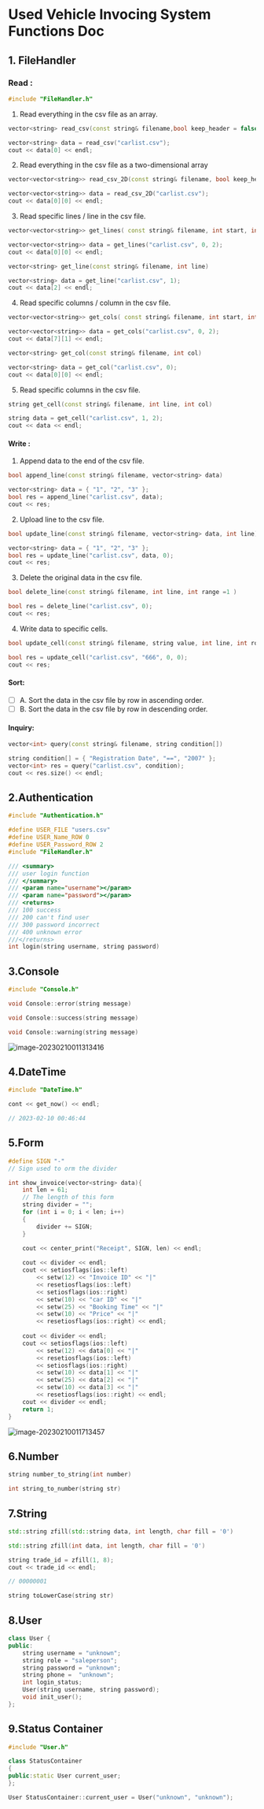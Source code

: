 # Used Vehicle Invocing System Functions Doc

## 1. FileHandler

### Read :

```c++
#include "FileHandler.h"
```

1. Read everything in the csv file as an array.

```c++
vector<string> read_csv(const string& filename,bool keep_header = false)
```

```c++
vector<string> data = read_csv("carlist.csv");
cout << data[0] << endl;
```



2. Read everything in the csv file as a two-dimensional array

```c++
vector<vector<string>> read_csv_2D(const string& filename, bool keep_header = false)
```

```c++
vector<vector<string>> data = read_csv_2D("carlist.csv");
cout << data[0][0] << endl;
```



3. Read specific lines / line in the csv file.

```c++
vector<vector<string>> get_lines( const string& filename, int start, int range )
```

```c++
vector<vector<string>> data = get_lines("carlist.csv", 0, 2);
cout << data[0][0] << endl;
```



```c++
vector<string> get_line(const string& filename, int line)
```

```c++
vector<string> data = get_line("carlist.csv", 1);
cout << data[2] << endl;
```



4. Read specific columns / column in the csv file.

```c++
vector<vector<string>> get_cols( const string& filename, int start, int range )
```

```c++
vector<vector<string>> data = get_cols("carlist.csv", 0, 2);
cout << data[7][1] << endl;
```



```c++
vector<string> get_col(const string& filename, int col)
```

```c++
vector<string> data = get_col("carlist.csv", 0);
cout << data[0][0] << endl;
```



5. Read specific columns in the csv file.

```c++
string get_cell(const string& filename, int line, int col)
```

```c++
string data = get_cell("carlist.csv", 1, 2);
cout << data << endl;
```



#### Write :

1. Append data to the end of the csv file.

```c++
bool append_line(const string& filename, vector<string> data)
```

```c++
vector<string> data = { "1", "2", "3" };
bool res = append_line("carlist.csv", data);
cout << res;
```



2. Upload line to the csv file.

```c++
bool update_line(const string& filename, vector<string> data, int line)
```

```c++
vector<string> data = { "1", "2", "3" };
bool res = update_line("carlist.csv", data, 0);
cout << res;
```



3. Delete the original data in the csv file.

```c++
bool delete_line(const string& filename, int line, int range =1 )
```

```c++
bool res = delete_line("carlist.csv", 0);
cout << res;
```



4. Write data to specific cells.

```c++
bool update_cell(const string& filename, string value, int line, int row)
```

```c++
bool res = update_cell("carlist.csv", "666", 0, 0);
cout << res;
```



#### Sort:

- [ ] A. Sort the data in the csv file by row in ascending order.
- [ ] B. Sort the data in the csv file by row in descending order.

#### Inquiry:

```c++
vector<int> query(const string& filename, string condition[])
```

```c++
string condition[] = { "Registration Date", "==", "2007" };
vector<int> res = query("carlist.csv", condition);
cout << res.size() << endl;
```



## 2.Authentication

```c++
#include "Authentication.h"
```

```c++
#define USER_FILE "users.csv"
#define USER_Name_ROW 0
#define USER_Password_ROW 2
#include "FileHandler.h"
```

```c++
/// <summary>
/// user login function
/// </summary>
/// <param name="username"></param>
/// <param name="password"></param>
/// <returns>
/// 100 success 
/// 200 can't find user
/// 300 password incorrect
/// 400 unknown error
///</returns>
int login(string username, string password)
```



## 3.Console

```c++
#include "Console.h"
```



```c++
void Console::error(string message)
```

```c++
void Console::success(string message)
```

```c++
void Console::warning(string message) 
```

![image-20230210011313416](image/image-20230210011313416.png)

## 4.DateTime

```c++
#include "DateTime.h"
```

```c++
cont << get_now() << endl;

// 2023-02-10 00:46:44
```



## 5.Form

```c++
#define SIGN "-"
// Sign used to orm the divider

int show_invoice(vector<string> data){
    int len = 61;
    // The length of this form
    string divider = "";
    for (int i = 0; i < len; i++)
    {
        divider += SIGN;
    }

    cout << center_print("Receipt", SIGN, len) << endl;
    
    cout << divider << endl;
    cout << setiosflags(ios::left) 
        << setw(12) << "Invoice ID" << "|" 
        << resetiosflags(ios::left)
        << setiosflags(ios::right) 
        << setw(10) << "car ID" << "|" 
        << setw(25) << "Booking Time" << "|"
        << setw(10) << "Price" << "|"  
        << resetiosflags(ios::right) << endl;
    
    cout << divider << endl;
    cout << setiosflags(ios::left)
        << setw(12) << data[0] << "|"
        << resetiosflags(ios::left)
        << setiosflags(ios::right)
        << setw(10) << data[1] << "|"
        << setw(25) << data[2] << "|"
        << setw(10) << data[3] << "|"
        << resetiosflags(ios::right) << endl;
    cout << divider << endl;
    return 1;
}

```

![image-20230210011713457](image/image-20230210011713457.png)



## 6.Number

```c++
string number_to_string(int number)
```

```c++
int string_to_number(string str)
```



## 7.String

```c++
std::string zfill(std::string data, int length, char fill = '0')
```

```c++
std::string zfill(int data, int length, char fill = '0') 
```

```c++
string trade_id = zfill(1, 8);
cout << trade_id << endl;

// 00000001
```



```c++
string toLowerCase(string str)
```



## 8.User

```c++
class User {
public:
	string username = "unknown";
	string role = "saleperson";
	string password = "unknown";
	string phone =  "unknown";
	int login_status;
	User(string username, string password);
	void init_user();
};
```



## 9.Status Container

 ```c++
 #include "User.h"
 
 class StatusContainer
 {
 public:static User current_user;
 };
 
 User StatusContainer::current_user = User("unknown", "unknown");
 ```

